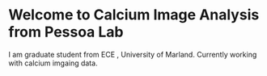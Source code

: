 Welcome to Calcium Image Analysis from Pessoa Lab
============================

I am graduate student from ECE , University of Marland. Currently working with calcium imgaing data. 


